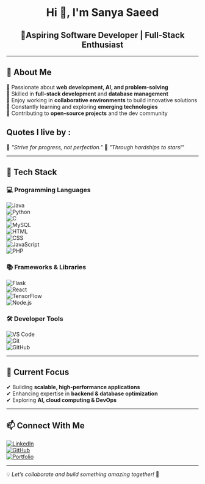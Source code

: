 <h1 align="center">Hi 👋, I'm Sanya Saeed</h1>
<h2 align="center"><b>🚀Aspiring Software Developer | Full-Stack Enthusiast </b></h2>

---

## 🔹 About Me  
🔹 Passionate about **web development, AI, and problem-solving**  
🔹 Skilled in **full-stack development** and **database management**  
🔹 Enjoy working in **collaborative environments** to build innovative solutions  
🔹 Constantly learning and exploring **emerging technologies**  
🔹 Contributing to **open-source projects** and the dev community  

## Quotes I live by :
🔹 *"Strive for progress, not perfection."*
🔹 *"Through hardships to stars!"*  

---

## 🔧 Tech Stack  

### 💻 Programming Languages  
![Java](https://img.shields.io/badge/-Java-007396?style=flat&logo=java&logoColor=white)  
![Python](https://img.shields.io/badge/-Python-3776AB?style=flat&logo=python&logoColor=white)  
![C](https://img.shields.io/badge/-C-A8B9CC?style=flat&logo=c&logoColor=white)  
![MySQL](https://img.shields.io/badge/-MySQL-4479A1?style=flat&logo=mysql&logoColor=white)  
![HTML](https://img.shields.io/badge/-HTML5-E34F26?style=flat&logo=html5&logoColor=white)  
![CSS](https://img.shields.io/badge/-CSS3-1572B6?style=flat&logo=css3&logoColor=white)  
![JavaScript](https://img.shields.io/badge/-JavaScript-F7DF1E?style=flat&logo=javascript&logoColor=black)  
![PHP](https://img.shields.io/badge/-PHP-777BB4?style=flat&logo=php&logoColor=white)  

### 📚 Frameworks & Libraries  
![Flask](https://img.shields.io/badge/-Flask-000000?style=flat&logo=flask&logoColor=white)  
![React](https://img.shields.io/badge/-React-61DAFB?style=flat&logo=react&logoColor=black)  
![TensorFlow](https://img.shields.io/badge/-TensorFlow-FF6F00?style=flat&logo=tensorflow&logoColor=white)  
![Node.js](https://img.shields.io/badge/-Node.js-339933?style=flat&logo=node.js&logoColor=white)  

### 🛠 Developer Tools  
![VS Code](https://img.shields.io/badge/-VS%20Code-007ACC?style=flat&logo=visual-studio-code&logoColor=white)  
![Git](https://img.shields.io/badge/-Git-F05032?style=flat&logo=git&logoColor=white)  
![GitHub](https://img.shields.io/badge/-GitHub-181717?style=flat&logo=github&logoColor=white)  

---

## 📌 Current Focus  
✔ Building **scalable, high-performance applications**  
✔ Enhancing expertise in **backend & database optimization**  
✔ Exploring **AI, cloud computing & DevOps**  

---

## 📫 Connect With Me  
[![LinkedIn](https://img.shields.io/badge/-LinkedIn-0077B5?style=flat&logo=linkedin&logoColor=white)](https://www.linkedin.com/in/sanyasaeed2911/)  
[![GitHub](https://img.shields.io/badge/-GitHub-181717?style=flat&logo=github&logoColor=white)](https://github.com/Sanya2911)  
[![Portfolio](https://img.shields.io/badge/-Portfolio-ff9800?style=flat&logo=google-chrome&logoColor=white)](https://dev-portfolio-ss.vercel.app/)  

---

💡 *Let’s collaborate and build something amazing together!* 🚀  
